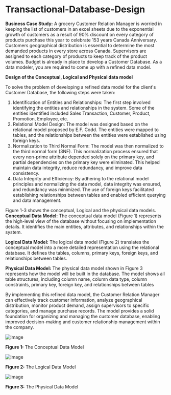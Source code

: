 # Transactional-Database-Design

**Business Case Study:** A grocery Customer Relation Manager is worried in keeping the list of customers in an excel sheets due to the exponential growth of customers as a result of 90% discount on every category of products purchase this year to celebrate 153 years Canada Anniversary.
Customers geographical distribution is essential to determine the most demanded products in every store across Canada. Supervisors are assigned to each category of products to keep track of the product volumes.
Budget is already in place to develop a Customer Database. As a data modeler, you are required to come up with a refined data model.

**Design of the Conceptual, Logical and Physical data model**

To solve the problem of developing a refined data model for the client's Customer Database, the following steps were taken:
1.	Identification of Entities and Relationships: The first step involved identifying the entities and relationships in the system. Some of the entities identified included Sales Transaction, Customer, Product, Promotion, Employee, etc.
2.	Relational Model Design: The model was designed based on the relational model proposed by E.F. Codd. The entities were mapped to tables, and the relationships between the entities were established using foreign keys.
3.	Normalization to Third Normal Form: The model was then normalized to the third normal form (3NF). This normalization process ensured that every non-prime attribute depended solely on the primary key, and partial dependencies on the primary key were eliminated. This helped maintain data integrity, reduce redundancy, and improve data consistency.
4.	Data Integrity and Efficiency: By adhering to the relational model principles and normalizing the data model, data integrity was ensured, and redundancy was minimized. The use of foreign keys facilitated establishing relationships between tables and enabled efficient querying and data management.


Figure 1-3 shows the conceptual, Logical and the physical data models.
**Conceptual Data Model:**
The conceptual data model (Figure 1) represents the high-level view of the database without focusing on implementation details. It identifies the main entities, attributes, and relationships within the system.

**Logical Data Model:**
The logical data model (Figure 2) translates the conceptual model into a more detailed representation using the relational database. It defines the tables, columns, primary keys, foreign keys, and relationships between tables.

**Physical Data Model:**
The physical data model shown in Figure 3 represents how the model will be built in the database. The model shows all table structures, including column name, column data type, column constraints, primary key, foreign key, and relationships between tables

By implementing this refined data model, the Customer Relation Manager can effectively track customer information, analyze geographical distribution, monitor product demand, assign supervisors to specific categories, and manage purchase records. The model provides a solid foundation for organizing and managing the customer database, enabling improved decision-making and customer relationship management within the company. 

![image](https://github.com/okwoli200/Transactional-Database-Design/assets/99350558/170bf60e-726a-4d6c-bf38-5647657b8d9a)

**Figure 1:** The Conceptual Data Model

![image](https://github.com/okwoli200/Transactional-Database-Design/assets/99350558/9887fcad-6538-463a-a235-133af103458d)

**Figure 2:** The Logical Data Model

![image](https://github.com/okwoli200/Transactional-Database-Design/assets/99350558/b86c3e0d-d32e-4d4c-87fa-6745f5fc00d6)

**Figure 3:** The Physical Data Model

